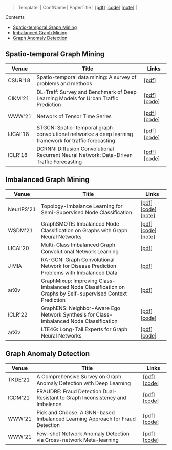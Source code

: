 > Template: | ConfName | PaperTitle | [[pdf]()] [[code]()] [[note]()] |

Contents
- [Spatio-temporal Graph Mining](#spatio-temporal-graph-mining)
- [Imbalanced Graph Mining](#imbalanced-graph-mining)
- [Graph Anomaly Detection](#graph-anomaly-detection)

## Spatio-temporal Graph Mining

| Venue | Title | Links |
|-------|-------|-------|
| CSUR'18 | Spatio-temporal data mining: A survey of problems and methods | [[pdf](https://dl.acm.org/doi/pdf/10.1145/3161602)] |
| CIKM'21 | DL-Traff: Survey and Benchmark of Deep Learning Models for Urban Traffic Prediction | [[pdf](https://arxiv.org/pdf/2108.09091v1.pdf)] [[code](https://github.com/deepkashiwa20/dl-traff-graph)]|
| WWW'21 | Network of Tensor Time Series | [[pdf](https://arxiv.org/pdf/2102.07736v3.pdf)] [[code](https://github.com/baoyujing/NET3)] |
| IJCAI'18 | STGCN: Spatio-temporal graph convolutional networks: a deep learning framework for traffic forecasting | [[pdf](https://arxiv.org/pdf/1709.04875v4.pdf)] [[code](https://github.com/VeritasYin/STGCN_IJCAI-18)]|
| ICLR'18 | DCRNN: Diffusion Convolutional Recurrent Neural Network: Data-Driven Traffic Forecasting | [[pdf](https://arxiv.org/pdf/1707.01926v3.pdf)] [[code](https://github.com/liyaguang/DCRNN)] |



## Imbalanced Graph Mining

| Venue | Title | Links |
|-------|-------|-------|
| NeurIPS'21 | Topology-Imbalance Learning for Semi-Supervised Node Classification | [[pdf](https://arxiv.org/pdf/2110.04099v1.pdf)] [[code](https://github.com/victorchen96/renode)] [[note](https://zhuanlan.zhihu.com/p/561261334)] |
| WSDM'21 | GraphSMOTE: Imbalanced Node Classification on Graphs with Graph Neural Networks | [[pdf](https://arxiv.org/pdf/2103.08826v1.pdf)] [[code](https://github.com/TianxiangZhao/GraphSmote)] [[note](https://zhuanlan.zhihu.com/p/561260176)] |
| IJCAI'20 | Multi-Class Imbalanced Graph Convolutional Network Learning | [[pdf](https://par.nsf.gov/servlets/purl/10199469)] |
| J MIA | RA-GCN: Graph Convolutional Network for Disease Prediction Problems with Imbalanced Data | [[pdf](https://arxiv.org/pdf/2103.00221v3.pdf)] |
| arXiv | GraphMixup: Improving Class-Imbalanced Node Classification on Graphs by Self-supervised Context Prediction | [[pdf](https://arxiv.org/pdf/2106.11133v1.pdf)] |
| ICLR'22 | GraphENS: Neighbor-Aware Ego Network Synthesis for Class-Imbalanced Node Classification | [[pdf](https://openreview.net/pdf?id=MXEl7i-iru)] [[code](https://github.com/JoonHyung-Park/GraphENS)] |
| arXiv | LTE4G: Long-Tail Experts for Graph Neural Networks | [[pdf](https://arxiv.org/pdf/2208.10205.pdf)] [[code](https://github.com/SukwonYun/LTE4G)] |

## Graph Anomaly Detection

| Venue | Title | Links |
|-------|-------|-------|
| TKDE'21 | A Comprehensive Survey on Graph Anomaly Detection with Deep Learning | [[pdf](https://arxiv.org/pdf/2106.07178v5.pdf)] [[code](https://github.com/XiaoxiaoMa-MQ/Awesome-Deep-Graph-Anomaly-Detection)] |
| ICDM'21 | FRAUDRE: Fraud Detection Dual-Resistant to Graph Inconsistency and Imbalance | [[pdf](https://ieeexplore.ieee.org/iel7/9678506/9678989/09679178.pdf?casa_token=u388Zhq6ExwAAAAA:nzpXPJ8mfR45579H4tyiGAjlfxSrh2LukB9BRQYXKBNzMIGe0RAAJZNfQ5mnUT-0W3vKOJin-A)] [[code](https://github.com/GeZhangMQ/FRAUDRE_)] |
| WWW'21 | Pick and Choose: A GNN-based Imbalanced Learning Approach for Fraud Detection | [[pdf](https://dl.acm.org/doi/pdf/10.1145/3442381.3449989)] [[code](https://github.com/PonderLY/PC-GNN)] |
| WWW'21 | Few-shot Network Anomaly Detection via Cross-network Meta-learning | [[pdf](https://arxiv.org/pdf/2102.11165v1.pdf)] [[code](https://github.com/kaize0409/Meta-GDN_AnomalyDetection)] |